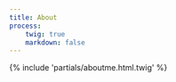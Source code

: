 ```yaml
---
title: About
process:
    twig: true
    markdown: false
---
```


{% include 'partials/aboutme.html.twig' %}